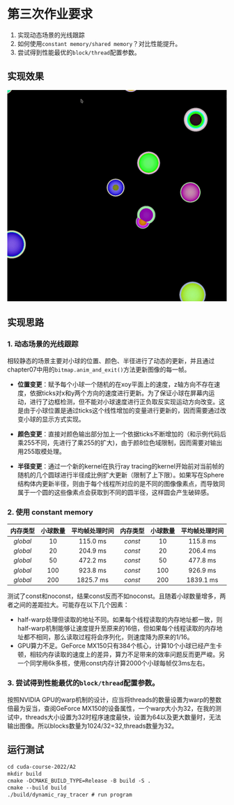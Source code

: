 # 第三次作业要求
1. 实现动态场景的光线跟踪
2. 如何使用`constant memory/shared memory`？对比性能提升。
3. 尝试得到性能最优的`block/thread`配置参数。

## 实现效果

![ray_const](share/ray_const_10.gif)

## 实现思路

### 1. 动态场景的光线跟踪
相较静态的场景主要对小球的位置、颜色、半径进行了动态的更新，并且通过chapter07中用的`bitmap.anim_and_exit()`方法更新图像的每一帧。

- **位置变更**：赋予每个小球一个随机的在xoy平面上的速度，z轴方向不存在速度，依据ticks对x和y两个方向的速度进行更新。为了保证小球在屏幕内运动，进行了边框检测，但不能对小球速度进行正负取反实现运动方向改变。这是由于小球位置是通过ticks这个线性增加的变量进行更新的，因而需要通过改变小球的显示方式实现。

- **颜色变更**：直接对颜色输出部分加上一个依据ticks不断增加的（和示例代码后乘255不同，先进行了乘255的扩大)，由于颜8位色域限制，因而需要对输出用255取模处理。

- **半径变更**：通过一个新的kernel在执行ray tracing的kernel开始前对当前帧的随机的几个圆球进行半径成比例扩大更新（限制了上下限）。如果写在Sphere结构体内更新半径，则由于每个线程所对应的是不同的图像像素点，而导致同属于一个圆的这些像素点会获取到不同的圆半径，这样圆会产生破碎感。

### 2. 使用 constant memory
|内存类型|小球数量|平均帧处理时间|内存类型|小球数量|平均帧处理时间|
|:-:|:-:|:-:|:-:|:-:|:-:|
|_global_|10|115.0 ms|_const_|10|115.8 ms|
|_global_|20|204.9 ms|_const_|20|206.4 ms|
|_global_|50|472.2 ms|_const_|50|477.8 ms|
|_global_|100|923.8 ms|_const_|100|926.9 ms|
|_global_|200|1825.7 ms|_const_|200|1839.1 ms|

测试了const和noconst，结果const反而不如noconst。且随着小球数量增多，两者之间的差距拉大。可能存在以下几个因素：
- half-warp处理但读取的地址不同。如果每个线程读取的内存地址都一致，则half-warp机制能够让速度提升至原来的16倍，但如果每个线程读取的内存地址都不相同，那么读取过程将会序列化，则速度降为原来的1/16。
- GPU算力不足。GeForce MX150只有384个核心，计算10个小球已经产生卡顿，相较内存读取的速度上的差异，算力不足带来的效率问题反而更严峻。另一个同学用6k多核，使用const内存计算2000个小球每帧仅3ms左右。

### 3. 尝试得到性能最优的`block/thread`配置参数。
按照NVIDIA GPU的warp机制的设计，应当将threads的数量设置为warp的整数倍最为妥当，查阅GeForce MX150的设备属性，一个warp大小为32，在我的测试中，threads大小设置为32时程序速度最快，设置为64以及更大数量时，无法输出图像。所以blocks数量为1024/32=32,threads数量为32。


## 运行测试
```shell
cd cuda-course-2022/A2
mkdir build
cmake -DCMAKE_BUILD_TYPE=Release -B build -S .
cmake --build build
./build/dynamic_ray_tracer # run program
```